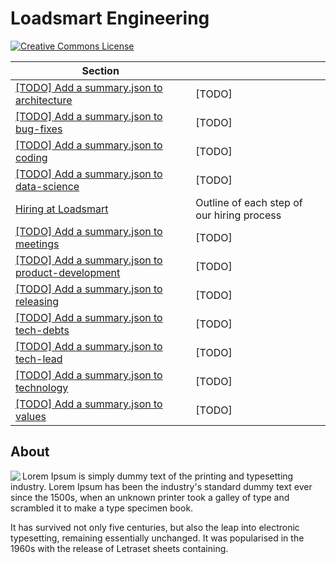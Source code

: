 # Loadsmart Engineering

<a rel="license" href="https://creativecommons.org/licenses/by/4.0/"><img alt="Creative Commons License" style="border-width:0" src="https://i.creativecommons.org/l/by/4.0/88x31.png" /></a>

<!-- prettier-ignore-start -->
<!-- start_toc -->
| Section |  |
|--|--|
| [[TODO] Add a summary.json to architecture](/architecture) | [TODO] |
| [[TODO] Add a summary.json to bug-fixes](/bug-fixes) | [TODO] |
| [[TODO] Add a summary.json to coding](/coding) | [TODO] |
| [[TODO] Add a summary.json to data-science](/data-science) | [TODO] |
| [Hiring at Loadsmart](/hiring#readme) | Outline of each step of our hiring process |
| [[TODO] Add a summary.json to meetings](/meetings) | [TODO] |
| [[TODO] Add a summary.json to product-development](/product-development) | [TODO] |
| [[TODO] Add a summary.json to releasing](/releasing) | [TODO] |
| [[TODO] Add a summary.json to tech-debts](/tech-debts) | [TODO] |
| [[TODO] Add a summary.json to tech-lead](/tech-lead) | [TODO] |
| [[TODO] Add a summary.json to technology](/technology) | [TODO] |
| [[TODO] Add a summary.json to values](/values) | [TODO] |
<!-- end_toc -->
<!-- prettier-ignore-end -->

## About

<a href="https://www.loadsmart.com/">
  <img align="left" src="https://avatars1.githubusercontent.com/u/10535096?s=200&v=4"/>
</a>

Lorem Ipsum is simply dummy text of the printing and typesetting industry. Lorem Ipsum has been the industry's standard dummy text ever since the 1500s, when an unknown printer took a galley of type and scrambled it to make a type specimen book. 

It has survived not only five centuries, but also the leap into electronic typesetting, remaining essentially unchanged. It was popularised in the 1960s with the release of Letraset sheets containing.

